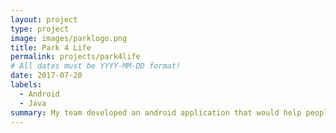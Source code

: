 ```yaml
---
layout: project
type: project
image: images/parklogo.png
title: Park 4 Life
permalink: projects/park4life
# All dates must be YYYY-MM-DD format!
date: 2017-07-20
labels:
  - Android
  - Java
summary: My team developed an android application that would help people find parking before they reach their destination. This app was created for AngelHack.
---
```






